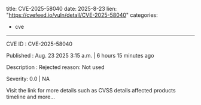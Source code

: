  
title: CVE-2025-58040
date: 2025-8-23
lien: "https://cvefeed.io/vuln/detail/CVE-2025-58040"
categories:
  - cve
---

CVE ID : CVE-2025-58040

Published :  Aug. 23
2025
3:15 a.m. | 6 hours
15 minutes ago

Description : Rejected reason: Not used

Severity: 0.0 | NA

Visit the link for more details
such as CVSS details
affected products
timeline
and more...
